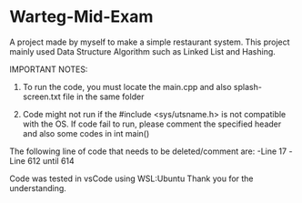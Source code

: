 # Warteg-Mid-Exam

A project made by myself to make a simple restaurant system.
This project mainly used Data Structure Algorithm such as Linked List and Hashing.

IMPORTANT NOTES:
1. To run the code, you must locate the main.cpp and also splash-screen.txt file in the same folder

2. Code might not run if the #include <sys/utsname.h> is not compatible with the OS.
If code fail to run, please comment the specified header and also some codes in int main()

The following line of code that needs to be deleted/comment are:
-Line 17
-Line 612 until 614

Code was tested in vsCode using WSL:Ubuntu
Thank you for the understanding.
